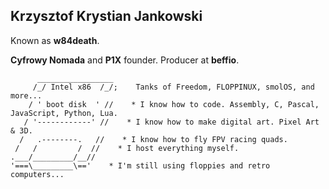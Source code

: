 ## Krzysztof Krystian Jankowski

Known as **w84death**. 

**Cyfrowy Nomada** and **P1X** founder. Producer at **beffio**.

```
      _________________      
     /_/ Intel x86  /_/;    Tanks of Freedom, FLOPPINUX, smolOS, and more...
    / ' boot disk  ' //    * I know how to code. Assembly, C, Pascal, JavaScript, Python, Lua.
   / '------------' //    * I know how to make digital art. Pixel Art & 3D.
  /   .--------.   //    * I know how to fly FPV racing quads.
 /   /         /  //    * I host everything myself.
.___/_________/__//
'===\_________\=='    * I'm still using floppies and retro computers...
```
